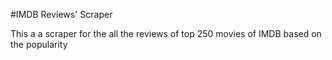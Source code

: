 #IMDB Reviews' Scraper

This a a scraper for the all the reviews of top 250 movies of IMDB based on the popularity
